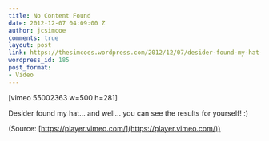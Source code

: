 ```yaml
---
title: No Content Found
date: 2012-12-07 04:09:00 Z
author: jcsimcoe
comments: true
layout: post
link: https://thesimcoes.wordpress.com/2012/12/07/desider-found-my-hat-and-well-you-can-see-the/
wordpress_id: 185
post_format:
- Video
---
```


[vimeo 55002363 w=500 h=281]


Desider found my hat… and well… you can see the results for yourself! :)

(Source: [https://player.vimeo.com/](https://player.vimeo.com/))
